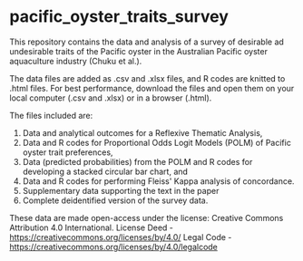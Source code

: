 # pacific_oyster_traits_survey

This repository contains the data and analysis of a survey of desirable ad  undesirable traits of the Pacific oyster in the Australian Pacific oyster aquaculture industry (Chuku et al.).

The data files are added as .csv and .xlsx files, and R codes are knitted to .html files.
For best performance, download the files and open them on your local computer (.csv and .xlsx) or in a browser (.html).

The files included are:
1. Data and analytical outcomes for a Reflexive Thematic Analysis,
2. Data and R codes for Proportional Odds Logit Models (POLM) of Pacific oyster trait preferences,
3. Data  (predicted probabilities)  from the POLM and R codes for developing a stacked circular bar chart, and
4. Data and R codes for performing Fleiss' Kappa analysis of concordance.
5. Supplementary data supporting the text  in the paper
6. Complete deidentified version of the survey data.

These data are made open-access under the license: Creative Commons Attribution 4.0 International.
License Deed - https://creativecommons.org/licenses/by/4.0/
Legal Code - https://creativecommons.org/licenses/by/4.0/legalcode
